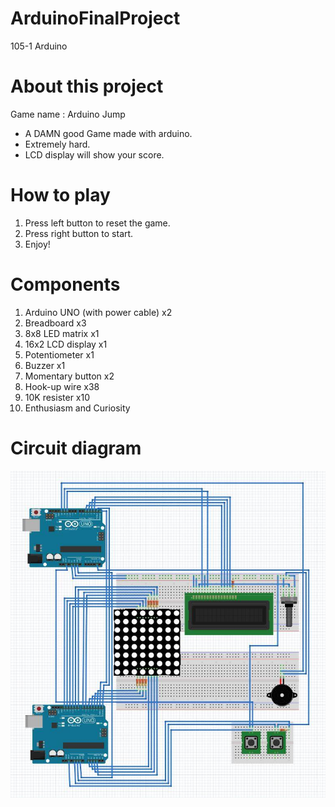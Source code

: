 # ArduinoFinalProject
105-1 Arduino

# About this project
Game name : Arduino Jump
 - A DAMN good Game made with arduino.
 - Extremely hard.
 - LCD display will show your score.

# How to play
1. Press left button to reset the game.
2. Press right button to start.
3. Enjoy!

# Components
1. Arduino UNO (with power cable) x2
2. Breadboard x3
3. 8x8 LED matrix x1
4. 16x2 LCD display x1
5. Potentiometer x1
6. Buzzer x1
7. Momentary button x2
8. Hook-up wire x38
9. 10K resister x10
10. Enthusiasm and Curiosity

# Circuit diagram
![](circuit_Kuang.jpg)
